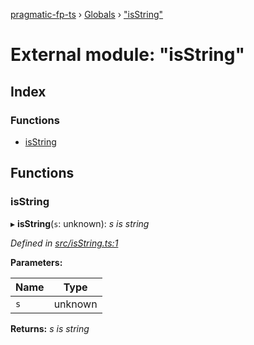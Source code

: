 [pragmatic-fp-ts](../README.md) › [Globals](../globals.md) › ["isString"](_isstring_.md)

# External module: "isString"

## Index

### Functions

* [isString](_isstring_.md#isstring)

## Functions

###  isString

▸ **isString**(`s`: unknown): *s is string*

*Defined in [src/isString.ts:1](https://github.com/hermann-p/pragmatic-fp-ts/blob/d13f3c1/src/isString.ts#L1)*

**Parameters:**

Name | Type |
------ | ------ |
`s` | unknown |

**Returns:** *s is string*
